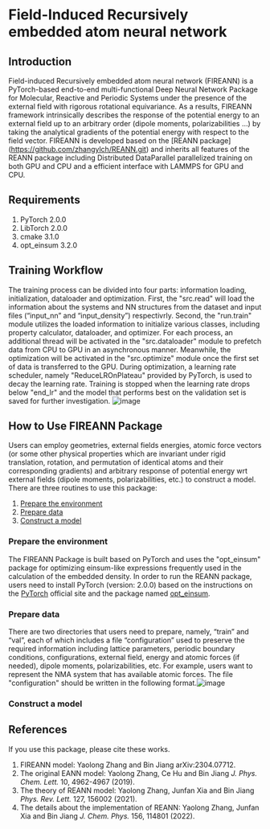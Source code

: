# Field-Induced Recursively embedded atom neural network 
## Introduction
Field-induced Recursively embedded atom neural network (FIREANN) is a PyTorch-based end-to-end multi-functional Deep Neural Network Package for Molecular, Reactive and Periodic Systems under the presence of the external field with rigorous rotational equivariance. As a results, FIREANN framework intrinsically describes the response of the potential energy to an external field up to an arbitrary order (dipole moments, polarizabilities …) by taking the analytical gradients of the potential energy with respect to the field vector. FIREANN is developed based on the [REANN package] (https://github.com/zhangylch/REANN.git) and inherits all features of the REANN package including Distributed DataParallel parallelized training on both GPU and CPU and a efficient interface with LAMMPS for GPU and CPU.

## Requirements
1. PyTorch 2.0.0
2. LibTorch 2.0.0
3. cmake 3.1.0
4. opt_einsum 3.2.0

## Training Workflow
The training process can be divided into four parts: information loading, initialization, dataloader and optimization. First, the "src.read" will load the information about the systems and NN structures from the dataset and input files (“input_nn” and “input_density”) respectivrly. Second, the "run.train" module utilizes the loaded information to initialize various classes, including property calculator, dataloader, and optimizer. For each process, an additional thread will be activated in the "src.dataloader" module to prefetch data from CPU to GPU in an asynchronous manner. Meanwhile, the optimization will be activated in the "src.optimize" module once the first set of data is transferred to the GPU. During optimization, a learning rate scheduler, namely "ReduceLROnPlateau" provided by PyTorch, is used to decay the learning rate. Training is stopped when the learning rate drops below "end_lr" and the model that performs best on the validation set is saved for further investigation. ![image](https://github.com/zhangylch/FIREANN/blob/main/picture/workflow.jpg)

## How to Use FIREANN Package
Users can employ geometries, external fields energies, atomic force vectors (or some other physical properties which are invariant under rigid translation, rotation, and permutation of identical atoms and their corresponding gradients) and arbitrary response of potential energy wrt external fields (dipole moments, polarizabilities, etc.) to construct a model. There are three routines to use this package:
1. [Prepare the environment](#Prepare-the-environment)
2. [Prepare data](#Prepare-data)
3. [Construct a model](#Construct-a-model)

### Prepare the environment
The FIREANN Package is built based on PyTorch and uses the "opt_einsum" package for optimizing einsum-like expressions frequently used in the calculation of the embedded density. In order to run the REANN package, users need to install PyTorch (version: 2.0.0) based on the instructions on the [PyTorch](https://pytorch.org/get-started/locally/) official site and the package named [opt_einsum](https://optimized-einsum.readthedocs.io/en/stable/).

### Prepare data
There are two directories that users need to prepare, namely, “train” and “val”, each of which includes a file “configuration” used to preserve the required information including lattice parameters, periodic boundary conditions, configurations, external field, energy and atomic forces (if needed), dipole moments, polarizabilities, etc. For example, users want to represent the NMA system  that has available atomic forces. The file "configuration" should be written in the following format.![image](https://github.com/zhangylch/FIREANN/blob/main/picture/data.jpg)


### Construct a model


## References
If you use this package, please cite these works.
1. FIREANN model: Yaolong Zhang and Bin Jiang arXiv:2304.07712.
2. The original EANN model: Yaolong Zhang, Ce Hu and Bin Jiang *J. Phys. Chem. Lett.* 10, 4962-4967 (2019).
3. The theory of REANN model: Yaolong Zhang, Junfan Xia and Bin Jiang *Phys. Rev. Lett.* 127, 156002 (2021).
4. The details about the implementation of REANN: Yaolong Zhang, Junfan Xia and Bin Jiang *J. Chem. Phys.* 156, 114801 (2022).
